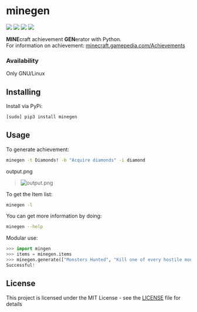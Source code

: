# minegen

![](https://img.shields.io/badge/python-3%2B-blue) 
![](https://img.shields.io/pypi/v/minegen)
![](https://img.shields.io/badge/pillow-5.4.1%2B-orange) 
![](https://img.shields.io/badge/license-MIT-green)

**MINE**craft achievement **GEN**erator with Python.</br>
For information on achievement: [minecraft.gamepedia.com/Achievements](https://minecraft.gamepedia.com/Achievements)

### Availability
Only GNU/Linux

## Installing

Install via PyPi:
```sh
[sudo] pip3 install minegen
```

## Usage
To generate achievement:
```sh
minegen -t Diamonds! -b "Acquire diamonds" -i diamond
```
output.png
> ![output.png](https://raw.githubusercontent.com/adlgrbz/minegen/master/minegen/data/output.png)

To get the Item list:
```sh
minegen -l
```

You can get more information by doing:
```sh
minegen --help
```

Modular use:
```py
>>> import mingen
>>> items = minegen.items
>>> minegen.generate(["Monsters Hunted", "Kill one of every hostile monster"], "sword")
Successful!
```

## License
This project is licensed under the MIT License - see the [LICENSE](LICENSE) file for details
